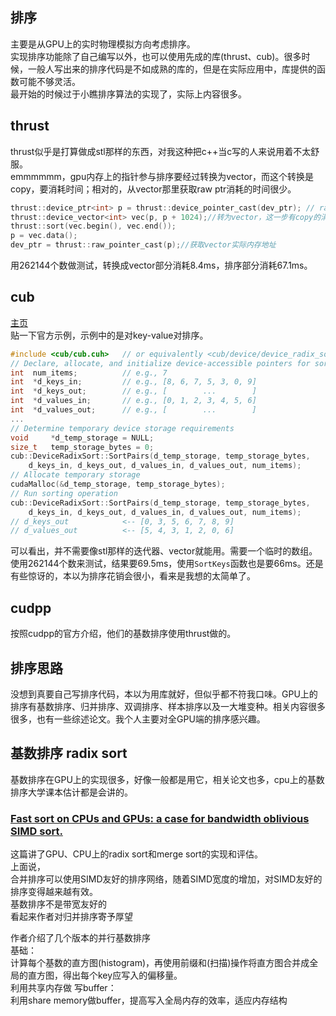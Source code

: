 ## 排序
主要是从GPU上的实时物理模拟方向考虑排序。  
实现排序功能除了自己编写以外，也可以使用先成的库(thrust、cub)。很多时候，一般人写出来的排序代码是不如成熟的库的，但是在实际应用中，库提供的函数可能不够灵活。   
最开始的时候过于小瞧排序算法的实现了，实际上内容很多。   
## thrust
thrust似乎是打算做成stl那样的东西，对我这种把c++当c写的人来说用着不太舒服。  
emmmmmm，gpu内存上的指针参与排序要经过转换为vector，而这个转换是copy，要消耗时间；相对的，从vector那里获取raw ptr消耗的时间很少。  
```cpp
thrust::device_ptr<int> p = thrust::device_pointer_cast(dev_ptr); // raw ptr转为thrust的指针
thrust::device_vector<int> vec(p, p + 1024);//转为vector，这一步有copy的消耗
thrust::sort(vec.begin(), vec.end());
p = vec.data();
dev_ptr = thrust::raw_pointer_cast(p);//获取vector实际内存地址
```  
用262144个数做测试，转换成vector部分消耗8.4ms，排序部分消耗67.1ms。
## cub
[主页](http://nvlabs.github.io/cub/index.html)  
贴一下官方示例，示例中的是对key-value对排序。  
```cpp
#include <cub/cub.cuh>   // or equivalently <cub/device/device_radix_sort.cuh>
// Declare, allocate, and initialize device-accessible pointers for sorting data
int  num_items;          // e.g., 7
int  *d_keys_in;         // e.g., [8, 6, 7, 5, 3, 0, 9]
int  *d_keys_out;        // e.g., [        ...        ]
int  *d_values_in;       // e.g., [0, 1, 2, 3, 4, 5, 6]
int  *d_values_out;      // e.g., [        ...        ]
...
// Determine temporary device storage requirements
void     *d_temp_storage = NULL;
size_t   temp_storage_bytes = 0;
cub::DeviceRadixSort::SortPairs(d_temp_storage, temp_storage_bytes,
    d_keys_in, d_keys_out, d_values_in, d_values_out, num_items);
// Allocate temporary storage
cudaMalloc(&d_temp_storage, temp_storage_bytes);
// Run sorting operation
cub::DeviceRadixSort::SortPairs(d_temp_storage, temp_storage_bytes,
    d_keys_in, d_keys_out, d_values_in, d_values_out, num_items);
// d_keys_out            <-- [0, 3, 5, 6, 7, 8, 9]
// d_values_out          <-- [5, 4, 3, 1, 2, 0, 6]
```  
可以看出，并不需要像stl那样的迭代器、vector就能用。需要一个临时的数组。  
使用262144个数来测试，结果要69.5ms，使用`SortKeys`函数也是要66ms。还是有些惊讶的，本以为排序花销会很小，看来是我想的太简单了。
## cudpp
按照cudpp的官方介绍，他们的基数排序使用thrust做的。  
## 排序思路
没想到真要自己写排序代码，本以为用库就好，但似乎都不符我口味。GPU上的排序有基数排序、归并排序、双调排序、样本排序以及一大堆变种。相关内容很多很多，也有一些综述论文。我个人主要对全GPU端的排序感兴趣。  
## 基数排序 radix sort
基数排序在GPU上的实现很多，好像一般都是用它，相关论文也多，cpu上的基数排序大学课本估计都是会讲的。  
### [Fast sort on CPUs and GPUs: a case for bandwidth oblivious SIMD sort.](https://www.researchgate.net/publication/221213255_Fast_sort_on_CPUs_and_GPUs_a_case_for_bandwidth_oblivious_SIMD_sort)  
这篇讲了GPU、CPU上的radix sort和merge sort的实现和评估。  
上面说，  
合并排序可以使用SIMD友好的排序网络，随着SIMD宽度的增加，对SIMD友好的排序变得越来越有效。  
基数排序不是带宽友好的  
看起来作者对归并排序寄予厚望

作者介绍了几个版本的并行基数排序  
基础：  
计算每个基数的直方图(histogram)，再使用前缀和(扫描)操作将直方图合并成全局的直方图，得出每个key应写入的偏移量。  
利用共享内存做 写buffer：  
利用share memory做buffer，提高写入全局内存的效率，适应内存结构
